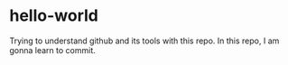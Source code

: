 # hello-world
Trying to understand github and its tools with this repo.
In this repo, I am gonna learn to commit.
